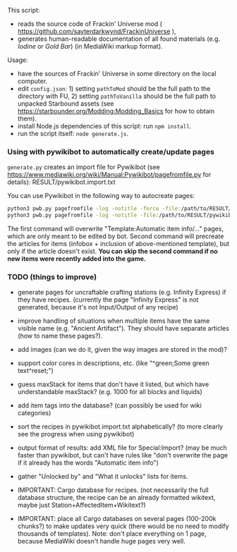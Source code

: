 This script:
- reads the source code of Frackin' Universe mod ( https://github.com/sayterdarkwynd/FrackinUniverse ),
- generates human-readable documentation of all found materials (e.g. *Iodine* or *Gold Bar*) (in MediaWiki markup format).

Usage:
- have the sources of Frackin' Universe in some directory on the local computer.
- edit `config.json`: 1) setting `pathToMod` should be the full path to the directory with FU, 2) setting `pathToVanilla` should be the full path to unpacked Starbound assets (see https://starbounder.org/Modding:Modding_Basics for how to obtain them).
- install Node.js dependencies of this script: run `npm install`.
- run the script itself: `node generate.js`.

### Using with pywikibot to automatically create/update pages

`generate.py` creates an import file for Pywikibot (see https://www.mediawiki.org/wiki/Manual:Pywikibot/pagefromfile.py for details): RESULT/pywikibot.import.txt

You can use Pywikibot in the following way to autocreate pages:
```bash
python3 pwb.py pagefromfile -log -notitle -force -file:/path/to/RESULT/pywikibot/cargoDatabase.import.txt
python3 pwb.py pagefromfile -log -notitle -file:/path/to/RESULT/pywikibot/precreateArticles.import.txt
```

The first command will overwrite "Template:Automatic item info/..." pages, which are only meant to be edited by bot.
Second command will precreate the articles for items (infobox + inclusion of above-mentioned template), but only if the article doesn't exist. **You can skip the second command if no new items were recently added into the game.**

### TODO (things to improve)

- generate pages for uncraftable crafting stations (e.g. Infinity Express) if they have recipes. (currently the page "Infinity Express" is not generated, because it's not Input/Output of any recipe)
- improve handling of situations when multiple items have the same visible name (e.g. "Ancient Artifact"). They should have separate articles (how to name these pages?).
- add images (can we do it, given the way images are stored in the mod)?
- support color cores in descriptions, etc. (like "^green;Some green text^reset;")
- guess maxStack for items that don't have it listed, but which have understandable maxStack? (e.g. 1000 for all blocks and liquids)
- add item tags into the database? (can possibly be used for wiki categories)
- sort the recipes in pywikibot.import.txt alphabetically? (to more clearly see the progress when using pywikibot)
- output format of results: add XML file for Special:Import? (may be much faster than pywikibot, but can't have rules like "don't overwrite the page if it already has the words "Automatic item info")
- gather "Unlocked by" and "What it unlocks" lists for items.

- IMPORTANT: Cargo database for recipes. (not necessarily the full database structure, the recipe can be an already formatted wikitext, maybe just Station+AffectedItem+Wikitext?)
- IMPORTANT: place all Cargo databases on several pages (100-200k chunks?) to make updates very quick (there would be no need to modify thousands of templates). Note: don't place everything on 1 page, because MediaWiki doesn't handle huge pages very well.
